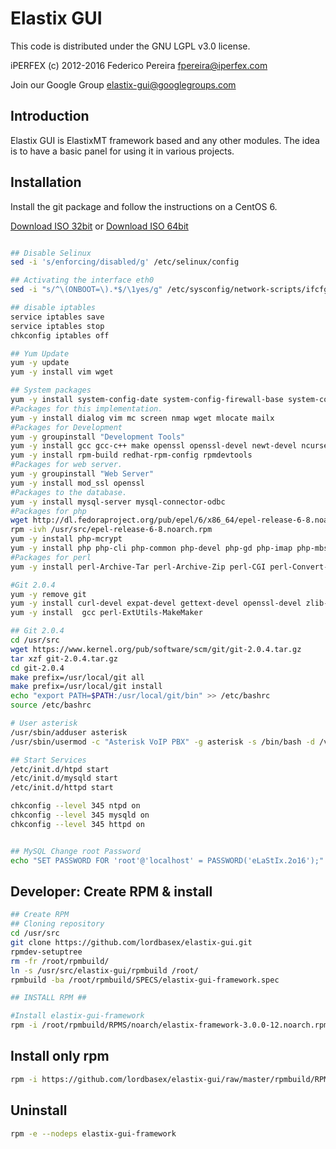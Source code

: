 # Elastix GUI

This code is distributed under the GNU LGPL v3.0 license.

iPERFEX (c) 2012-2016
 Federico Pereira <fpereira@iperfex.com>

 Join our Google Group <elastix-gui@googlegroups.com>

## Introduction
Elastix GUI is ElastixMT framework based and any other modules. The idea is to have a basic panel for using it in various projects.

## Installation

Install the git package and follow the instructions on a CentOS 6.

[Download ISO 32bit](http://mirrors.dcarsat.com.ar/centos/6.7/isos/i386/CentOS-6.7-i386-netinstall.iso)
or 
[Download ISO 64bit](http://mirrors.dcarsat.com.ar/centos/6.7/isos/x86_64/CentOS-6.7-x86_64-minimal.iso)


```bash

## Disable Selinux
sed -i 's/enforcing/disabled/g' /etc/selinux/config

## Activating the interface eth0
sed -i "s/^\(ONBOOT=\).*$/\1yes/g" /etc/sysconfig/network-scripts/ifcfg-eth0

## disable iptables
service iptables save
service iptables stop
chkconfig iptables off

## Yum Update
yum -y update
yum -y install vim wget

## System packages
yum -y install system-config-date system-config-firewall-base system-config-keyboard system-config-language system-config-network-tui system-config-users
#Packages for this implementation.
yum -y install dialog vim mc screen nmap wget mlocate mailx
#Packages for Development
yum -y groupinstall "Development Tools" 
yum -y install gcc gcc-c++ make openssl openssl-devel newt-devel ncurses-devel autoconf automake libpcap-devel
yum -y install rpm-build redhat-rpm-config rpmdevtools
#Packages for web server.
yum -y groupinstall "Web Server"
yum -y install mod_ssl openssl
#Packages to the database.
yum -y install mysql-server mysql-connector-odbc
#Packages for php
wget http://dl.fedoraproject.org/pub/epel/6/x86_64/epel-release-6-8.noarch.rpm -O /usr/src/epel-release-6-8.noarch.rpm
rpm -ivh /usr/src/epel-release-6-8.noarch.rpm
yum -y install php-mcrypt
yum -y install php php-cli php-common php-devel php-gd php-imap php-mbstring  php-mysql php-pdo php-pear php-pear-DB php-process php-soap php-xml
#Packages for perl
yum -y install perl-Archive-Tar perl-Archive-Zip perl-CGI perl-Convert-BinHex perl-Crypt-OpenSSL-Bignum perl-Crypt-OpenSSL-RSA perl-Date-Manip perl-Digest-HMAC perl-Digest-SHA perl-Encode-Detect perl-HTML-Parser perl-HTML-TokeParser-Simple perl-HTTP-Response-Encoding perl-IO-Multiplex perl-IO-Socket-INET6 perl-IO-Socket-SSL perl-IO-stringy perl-MIME-tools perl-Mail-DKIM perl-Mail-IMAPClient perl-Net-IP perl-Net-Server perl-Net-Telnet perl-NetAddr-IP perl-String-CRC32 perl-URI perl-Unix-Syslog perl-WWW-Mechanize perl-XML-Parser  perl-suidperl

#Git 2.0.4
yum -y remove git
yum -y install curl-devel expat-devel gettext-devel openssl-devel zlib-devel
yum -y install  gcc perl-ExtUtils-MakeMaker

## Git 2.0.4
cd /usr/src
wget https://www.kernel.org/pub/software/scm/git/git-2.0.4.tar.gz
tar xzf git-2.0.4.tar.gz
cd git-2.0.4
make prefix=/usr/local/git all
make prefix=/usr/local/git install
echo "export PATH=$PATH:/usr/local/git/bin" >> /etc/bashrc
source /etc/bashrc

# User asterisk 
/usr/sbin/adduser asterisk
/usr/sbin/usermod -c "Asterisk VoIP PBX" -g asterisk -s /bin/bash -d /var/lib/asterisk asterisk

## Start Services
/etc/init.d/htpd start
/etc/init.d/mysqld start
/etc/init.d/httpd start

chkconfig --level 345 ntpd on
chkconfig --level 345 mysqld on
chkconfig --level 345 httpd on


## MySQL Change root Password
echo "SET PASSWORD FOR 'root'@'localhost' = PASSWORD('eLaStIx.2o16');" | mysql -u root
```


## Developer: Create RPM & install

```bash
## Create RPM
## Cloning repository
cd /usr/src
git clone https://github.com/lordbasex/elastix-gui.git
rpmdev-setuptree
rm -fr /root/rpmbuild/
ln -s /usr/src/elastix-gui/rpmbuild /root/
rpmbuild -ba /root/rpmbuild/SPECS/elastix-gui-framework.spec

## INSTALL RPM ##

#Install elastix-gui-framework 
rpm -i /root/rpmbuild/RPMS/noarch/elastix-framework-3.0.0-12.noarch.rpm
```


## Install only rpm
```bash
rpm -i https://github.com/lordbasex/elastix-gui/raw/master/rpmbuild/RPMS/noarch/elastix-gui-framework-1.0.0-1.noarch.rpm
```

## Uninstall
```bash
rpm -e --nodeps elastix-gui-framework
```
